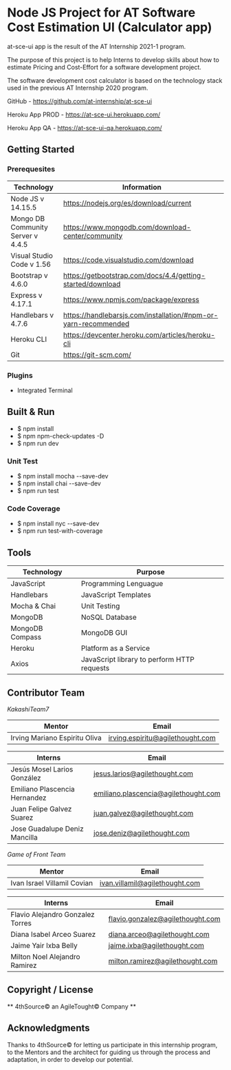 # Node JS Project for AT Software Cost Estimation UI (Calculator app)

at-sce-ui app is the result of the AT Internship 2021-1 program.

The purpose of this project is to help Interns to develop skills about how to estimate Pricing and Cost-Effort for a software development project.

The software development cost calculator is based on the technology stack used in the previous AT Internship 2020 program.

GitHub - https://github.com/at-internship/at-sce-ui

Heroku App PROD - https://at-sce-ui.herokuapp.com/

Heroku App QA - https://at-sce-ui-qa.herokuapp.com/

## Getting Started 

### Prerequesites

| Technology | Information |
| --- | --- |
| Node JS v 14.15.5 | https://nodejs.org/es/download/current |
| Mongo DB Community Server v 4.4.5 | https://www.mongodb.com/download-center/community |
| Visual Studio Code v 1.56 | https://code.visualstudio.com/download |
| Bootstrap v 4.6.0 | https://getbootstrap.com/docs/4.4/getting-started/download |
| Express v 4.17.1 | https://www.npmjs.com/package/express |
| Handlebars v 4.7.6 | https://handlebarsjs.com/installation/#npm-or-yarn-recommended |
| Heroku CLI | https://devcenter.heroku.com/articles/heroku-cli |
| Git | https://git-scm.com/ |

### Plugins

* Integrated Terminal

## Built & Run

* $ npm install
* $ npm npm-check-updates -D
* $ npm run dev

### Unit Test

* $ npm install mocha --save-dev
* $ npm install chai --save-dev
* $ npm run test

### Code Coverage

* $ npm install nyc --save-dev
* $ npm run test-with-coverage

## Tools

| Technology | Purpose |
| --- | --- |
| JavaScript | Programming Lenguague |
| Handlebars | JavaScript Templates |
| Mocha & Chai | Unit Testing |
| MongoDB | NoSQL Database |
| MongoDB Compass | MongoDB GUI |
| Heroku | Platform as a Service |
| Axios | JavaScript library to perform HTTP requests |

## Contributor Team

_KakashiTeam7_

| Mentor | Email |
| --- | --- |
| Irving Mariano Espiritu Oliva | irving.espiritu@agilethought.com |

| Interns | Email |
| --- | --- |
| Jesús Mosel Larios González | jesus.larios@agilethought.com |
| Emiliano Plascencia Hernandez | emiliano.plascencia@agilethought.com |
| Juan Felipe Galvez Suarez | juan.galvez@agilethought.com |
| Jose Guadalupe Deniz Mancilla | jose.deniz@agilethought.com |

_Game of Front Team_

| Mentor | Email |
| --- | --- |
| Ivan Israel Villamil Covian | ivan.villamil@agilethought.com |

| Interns | Email |
| --- | --- |
| Flavio Alejandro Gonzalez Torres | flavio.gonzalez@agilethought.com |
| Diana Isabel Arceo Suarez | diana.arceo@agilethought.com |
| Jaime Yair Ixba Belly | jaime.ixba@agilethought.com |
| Milton Noel Alejandro Ramirez | milton.ramirez@agilethought.com |


## **Copyright / License**

** 4thSource© an AgileTought© Company **

## Acknowledgments

Thanks to 4thSource© for letting us participate in this internship program, to the Mentors and the architect for guiding us through the process and adaptation, in order to develop our potential.
